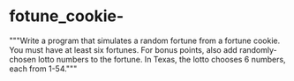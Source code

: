 # fotune_cookie-
"""Write a program that simulates a random fortune from a fortune cookie. You must have at least six fortunes.  For bonus points, also add randomly-chosen lotto numbers to the fortune.  In Texas, the lotto chooses 6 numbers, each from 1-54."""
